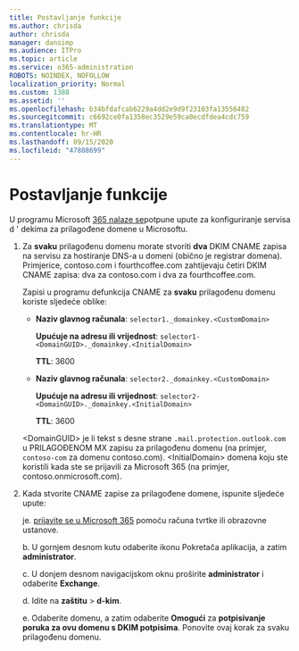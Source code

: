 ```yaml
---
title: Postavljanje funkcije
ms.author: chrisda
author: chrisda
manager: dansimp
ms.audience: ITPro
ms.topic: article
ms.service: o365-administration
ROBOTS: NOINDEX, NOFOLLOW
localization_priority: Normal
ms.custom: 1388
ms.assetid: ''
ms.openlocfilehash: b34bfdafcab6229a4dd2e9d9f23103fa13556482
ms.sourcegitcommit: c6692ce0fa1358ec3529e59ca0ecdfdea4cdc759
ms.translationtype: MT
ms.contentlocale: hr-HR
ms.lasthandoff: 09/15/2020
ms.locfileid: "47808699"
---
```

# <a name="setup-dkim"></a>Postavljanje funkcije

U programu Microsoft [365 nalaze se](https://docs.microsoft.com/microsoft-365/security/office-365-security/use-dkim-to-validate-outbound-email#steps-you-need-to-do-to-manually-set-up-dkim)potpune upute za konfiguriranje servisa d ' dekima za prilagođene domene u Microsoftu.

1. Za **svaku** prilagođenu domenu morate stvoriti **dva** DKIM CNAME zapisa na servisu za hostiranje DNS-a u domeni (obično je registrar domena). Primjerice, contoso.com i fourthcoffee.com zahtijevaju četiri DKIM CNAME zapisa: dva za contoso.com i dva za fourthcoffee.com.

   Zapisi u programu defunkcija CNAME za **svaku** prilagođenu domenu koriste sljedeće oblike:

   - **Naziv glavnog računala**: `selector1._domainkey.<CustomDomain>`

     **Upućuje na adresu ili vrijednost**: `selector1-<DomainGUID>._domainkey.<InitialDomain>`

     **TTL**: 3600

   - **Naziv glavnog računala**: `selector2._domainkey.<CustomDomain>`

     **Upućuje na adresu ili vrijednost**: `selector2-<DomainGUID>._domainkey.<InitialDomain>`

     **TTL**: 3600

   \<DomainGUID\> je li tekst s desne strane `.mail.protection.outlook.com` u PRILAGOĐENOM MX zapisu za prilagođenu domenu (na primjer, `contoso-com` za domenu contoso.com). \<InitialDomain\> domena koju ste koristili kada ste se prijavili za Microsoft 365 (na primjer, contoso.onmicrosoft.com).

2. Kada stvorite CNAME zapise za prilagođene domene, ispunite sljedeće upute:

   je. [prijavite se u Microsoft 365](https://support.office.microsoft.com/article/e9eb7d51-5430-4929-91ab-6157c5a050b4) pomoću računa tvrtke ili obrazovne ustanove.

   b. U gornjem desnom kutu odaberite ikonu Pokretača aplikacija, a zatim **administrator**.

   c. U donjem desnom navigacijskom oknu proširite **administrator** i odaberite **Exchange**.

   d. Idite na **zaštitu**  >  **d-kim**.

   e. Odaberite domenu, a zatim odaberite **Omogući** za **potpisivanje poruka za ovu domenu s DKIM potpisima**. Ponovite ovaj korak za svaku prilagođenu domenu.
